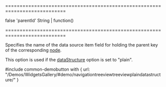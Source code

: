 ===========================================================================
<!--hidden-->false<!--/hidden-->
<!--default-->'parentId'<!--/default-->
<!--type-->String | function()<!--/type-->
===========================================================================

<!--shortDescription-->
Specifies the name of the data source item field for holding the parent key of the corresponding [node](/Documentation/ApiReference/UI_Widgets/dxTreeView/Node/).
<!--/shortDescription-->

<!--fullDescription-->
This option is used if the [dataStructure](/Documentation/ApiReference/UI_Widgets/dxTreeView/Configuration/#dataStructure) option is set to "plain".



#include common-demobutton with {
    url: "/Demos/WidgetsGallery/#demo/navigationtreeviewtreeviewplaindatastructure/"
}
<!--/fullDescription-->